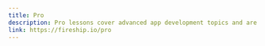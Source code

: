 ```yaml
---
title: Pro
description: Pro lessons cover advanced app development topics and are available exclusively to current members. 
link: https://fireship.io/pro
---
```

